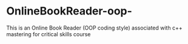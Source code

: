 # OnlineBookReader-oop-
This is an Online Book Reader (OOP coding style) associated with c++ mastering for critical skills course
